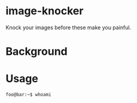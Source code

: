 # image-knocker

Knock your images before these make you painful.


# Background

# Usage

```console
foo@bar:~$ whoami
```